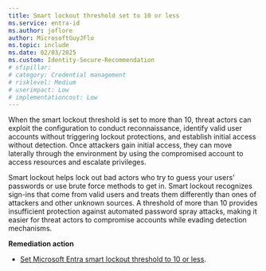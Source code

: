 ```yaml
---
title: Smart lockout threshold set to 10 or less
ms.service: entra-id
ms.author: joflore
author: MicrosoftGuyJFlo
ms.topic: include
ms.date: 02/03/2025
ms.custom: Identity-Secure-Recommendation
# sfipillar: 
# category: Credential management
# risklevel: Medium
# userimpact: Low
# implementationcost: Low
---
```

When the smart lockout threshold is set to more than 10, threat actors can exploit the configuration to conduct reconnaissance, identify valid user accounts without triggering lockout protections, and establish initial access without detection. Once attackers gain initial access, they can move laterally through the environment by using the compromised account to access resources and escalate privileges.

Smart lockout helps lock out bad actors who try to guess your users' passwords or use brute force methods to get in. Smart lockout recognizes sign-ins that come from valid users and treats them differently than ones of attackers and other unknown sources. A threshold of more than 10 provides insufficient protection against automated password spray attacks, making it easier for threat actors to compromise accounts while evading detection mechanisms. 

**Remediation action**

- [Set Microsoft Entra smart lockout threshold to 10 or less](/entra/identity/authentication/howto-password-smart-lockout).
